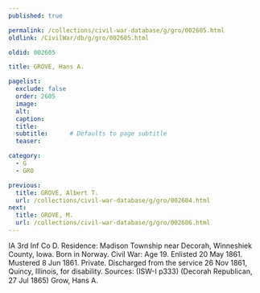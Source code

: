 ```yaml
---
published: true

permalink: /collections/civil-war-database/g/gro/002605.html
oldlink: /CivilWar/db/g/gro/002605.html

oldid: 002605

title: GROVE, Hans A.

pagelist:
  exclude: false
  order: 2605
  image: 
  alt:
  caption:
  title:
  subtitle:      # Defaults to page subtitle
  teaser:

category: 
  - G 
  - GRO

previous:
  title: GROVE, Albert T.
  url: /collections/civil-war-database/g/gro/002604.html  
next:
  title: GROVE, M.
  url: /collections/civil-war-database/g/gro/002606.html   
---
```

IA 3rd Inf Co D. Residence: Madison Township near Decorah, Winneshiek County, Iowa. Born in Norway. Civil War: Age 19. Enlisted 20 May 1861. Mustered 8 Jun 1861. Private. Discharged from the service 26 Nov 1861, Quincy, Illinois, for disability. Sources: (ISW-I p333) (Decorah Republican, 27 Jul 1865) &#147;Grow, Hans A.&#148;